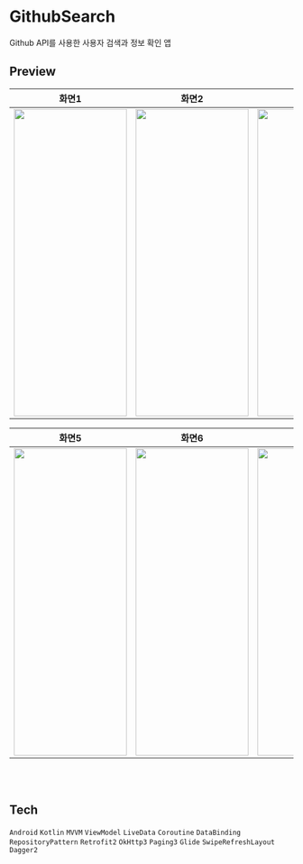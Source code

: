 # GithubSearch
Github API를 사용한 사용자 검색과 정보 확인 앱 <br>


## Preview

| 화면1 | 화면2 | 화면3 | 화면4 |
|:-------------------------:|:-------------------------:|:-------------------------:|:-------------------------:|
|<img src = "https://user-images.githubusercontent.com/47595801/160973502-f26546bd-4b6b-478e-984d-5ebe15046750.jpg" width="200" height="545">|<img src = "https://user-images.githubusercontent.com/47595801/160973521-41f55405-8891-474a-b4d9-2e8a0ce2a67f.jpg" width="200" height="545">|<img src = "https://user-images.githubusercontent.com/47595801/160973532-cfd12a31-8850-45de-8a02-1480be2d9f20.jpg" width="200" height="545">|<img src = "https://user-images.githubusercontent.com/47595801/160973541-9681a0db-14eb-4b09-83a0-02e8e6889840.jpg" width="200" height="545">|

| 화면5 | 화면6 | 화면7 |
|:-------------------------:|:-------------------------:|:-------------------------:|
|<img src = "https://user-images.githubusercontent.com/47595801/150273929-c5f29b26-cb55-4820-8653-f5d844953161.jpg" width="200" height="545">|<img src = "https://user-images.githubusercontent.com/47595801/160973552-bfc6eb62-dd11-4841-a512-4cb6bfb1f414.jpg" width="200" height="545">|<img src = "https://user-images.githubusercontent.com/47595801/160973559-cba14288-a518-41d2-8c1b-0bd4b3a570a3.jpg" width="200" height="545">|

<br><br>
## Tech
`Android` `Kotlin` `MVVM` `ViewModel` `LiveData` `Coroutine` `DataBinding` `RepositoryPattern` `Retrofit2` `OkHttp3` `Paging3` `Glide` `SwipeRefreshLayout` `Dagger2`
